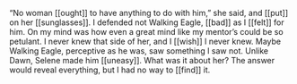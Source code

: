 “No woman [[ought]] to have anything to do with him,” she said, and [[put]] on her [[sunglasses]]. I defended not Walking Eagle, [[bad]] as I [[felt]] for him. On my mind was how even a great mind like my mentor’s could be so petulant. I never knew that side of her, and I [[wish]] I never knew. Maybe Walking Eagle, perceptive as he was, saw something I saw not. Unlike Dawn, Selene made him [[uneasy]]. What was it about her? The answer would reveal everything, but I had no way to [[find]] it.
